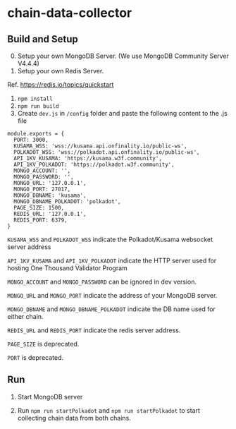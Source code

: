 # chain-data-collector

## Build and Setup

0. Setup your own MongoDB Server. (We use MongoDB Community Server V4.4.4)
0. Setup your own Redis Server.

Ref. https://redis.io/topics/quickstart

1. ```npm install```
2. ```npm run build```
3. Create ```dev.js``` in ```/config``` folder
and paste the following content to the .js file

```js=
module.exports = {
  PORT: 3000,
  KUSAMA_WSS: 'wss://kusama.api.onfinality.io/public-ws',
  POLKADOT_WSS: 'wss://polkadot.api.onfinality.io/public-ws',
  API_1KV_KUSAMA: 'https://kusama.w3f.community',
  API_1KV_POLKADOT: 'https://polkadot.w3f.community',
  MONGO_ACCOUNT: '',
  MONGO_PASSWORD: '',
  MONGO_URL: '127.0.0.1',
  MONGO_PORT: 27017,
  MONGO_DBNAME: 'kusama',
  MONGO_DBNAME_POLKADOT: 'polkadot',
  PAGE_SIZE: 1500,
  REDIS_URL: '127.0.0.1',
  REDIS_PORT: 6379,
}
```

`KUSAMA_WSS` and `POLKADOT_WSS` indicate the Polkadot/Kusama websocket server address

`API_1KV_KUSAMA` and `API_1KV_POLKADOT` indicate the HTTP server used for hosting One Thousand Validator Program

`MONGO_ACCOUNT` and `MONGO_PASSWORD` can be ignored in dev version.

`MONGO_URL` and `MONGO_PORT` indicate the address of your MongoDB server.

`MONGO_DBNAME` and `MONGO_DBNAME_POLKADOT` indicate the DB name used for either chain.

`REDIS_URL` and `REDIS_PORT` indicate the redis server address.

`PAGE_SIZE` is deprecated.

`PORT` is deprecated.

## Run

1. Start MongoDB server

2. Run `npm run startPolkadot` and `npm run startPolkadot` to start collecting chain data from both chains.
